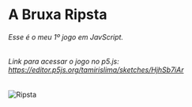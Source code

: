 # A Bruxa Ripsta
###### Esse é o meu 1º jogo em JavScript.
###### Link para acessar o jogo no p5.js: https://editor.p5js.org/tamirislima/sketches/HjhSb7iAr

![Ripsta](https://i.imgur.com/TlpOaCN.png "Ripsta")
